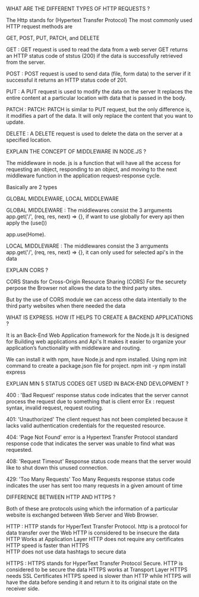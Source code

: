 WHAT ARE THE DIFFERENT TYPES OF HTTP REQUESTS ?

The Http stands for (Hypertext Transfer Protocol) 
The most commonly used HTTP request methods are 

GET, POST, PUT, PATCH, and DELETE

GET : GET request is used to read the data from a web server
GET returns an HTTP status code of ststus (200) if the data is
successfully retrieved from the server.

POST : POST request is used to send data (file, form data) to the
server if it successful it returns an HTTP status code of 201.

PUT : A PUT request is used to modify the data on the server It 
replaces the entire content at a particular location with data 
that is passed in the body.

PATCH : PATCH: PATCH is similar to PUT request, but the only 
difference is, it modifies a part of the data. It will only 
replace the content that you want to update.

DELETE : A DELETE request is used to delete the data on the
server at a specified location.

EXPLAIN THE CONCEPT OF MIDDLEWARE IN NODE.JS ?

The middleware in node. js is a function that will have all the 
access for requesting an object, responding to an object, and 
moving to the next middleware function in the application 
request-response cycle.

Basically are 2 types 

GLOBAL MIDDLEWARE, LOCAL MIDDLEWARE

GLOBAL MIDDLEWARE :
The middlewares consist the 3 arrguments 
app.get('/', (req, res, next) => {}, 
if want to use globally for every api then apply the (use())

app.use(Home).

LOCAL MIDDLEWARE :
The middlewares consist the 3 arrguments 
app.get('/', (req, res, next) => {}, 
it can only used for selected api's in the data

EXPLAIN CORS ?

CORS Stands for Cross-Origin Resource Sharing (CORS)
For the securety perpose the Browser not allows the data to the third party sites.

But by the use of CORS module we can access othe data intentially to the third party websites when there needed the data 

WHAT IS EXPRESS. HOW IT HELPS TO CREATE A BACKEND APPLICATIONS ?

It is an Back-End Web Application framework for the Node.js
It is designed for Building web applications and Api's
It makes it easier to organize your application’s functionality 
with middleware and routing.
 
We can install it with npm, have Node.js and npm installed.
Using npm init command to create a package.json file for project.
npm init -y 
npm install express 

EXPLIAN MIN 5 STATUS CODES GET USED IN BACK-END DEVLOPMENT ?

400 : 'Bad Request' response status code indicates that the server 
       cannot process the request due to something that is client error
       Ex : request syntax, invalid request, request routing. 

401: 'Unauthorized' The client request has not been completed because it lacks 
      valid authentication credentials for the requested resource.

404: 'Page Not Found' error is a Hypertext Transfer Protocol standard response 
      code that indicates the server was unable to find what was requested.

408: 'Request Timeout' Response status code means that the server would like 
      to shut down this unused connection.

429:  'Too Many Requests' Too Many Requests response status code indicates the 
       user has sent too many requests in a given amount of time

DIFFERENCE BETWEEN HTTP AND HTTPS ?

Both of these are protocols using which the information of a particular 
website is exchanged between Web Server and Web Browser.

HTTP :
HTTP stands for HyperText Transfer Protocol.
http is a protocol for data transfer over the Web
HTTP is considered to be insecure the data
HTTP Works at Application Layer 
HTTP does not require any certificates 
HTTP speed is faster than HTTPS  
HTTP does not use data hashtags to secure data

HTTPS :
HTTPS stands for HyperText Transfer Protocol Secure.
HTTP is considered to be secure the data
HTTPS works at Transport Layer
HTTPS needs SSL Certificates 
HTTPS speed is slower than HTTP
while HTTPS will have the data before sending it and return it to its original state on the receiver side.